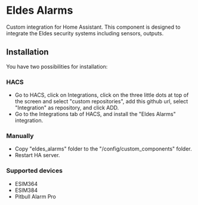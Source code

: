 # Eldes Alarms

Custom integration for Home Assistant. This component is designed to integrate the Eldes security systems including sensors, outputs.

## Installation

You have two possibilities for installation:

### HACS

- Go to HACS, click on Integrations, click on the three little dots at top of the screen and select "custom repositories", add this github url, select "Integration" as repository, and click ADD.
- Go to the Integrations tab of HACS, and install the "Eldes Alarms" integration.

### Manually

- Copy "eldes_alarms" folder to the "/config/custom_components" folder.
- Restart HA server.

### Supported devices

- ESIM364
- ESIM384
- Pitbull Alarm Pro
